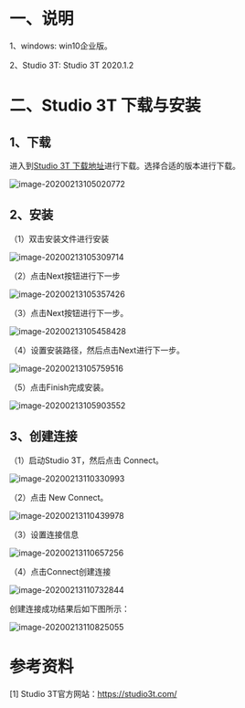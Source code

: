 # 一、说明

1、windows: win10企业版。

2、Studio 3T: Studio 3T 2020.1.2

# 二、Studio 3T 下载与安装

## 1、下载

进入到[Studio 3T 下载地址](https://studio3t.com/download/)进行下载。选择合适的版本进行下载。

![image-20200213105020772](C:\Users\95232\AppData\Roaming\Typora\typora-user-images\image-20200213105020772.png)

## 2、安装

（1）双击安装文件进行安装

![image-20200213105309714](C:\Users\95232\AppData\Roaming\Typora\typora-user-images\image-20200213105309714.png)

（2）点击Next按钮进行下一步

![image-20200213105357426](C:\Users\95232\AppData\Roaming\Typora\typora-user-images\image-20200213105357426.png)

（3）点击Next按钮进行下一步。

![image-20200213105458428](C:\Users\95232\AppData\Roaming\Typora\typora-user-images\image-20200213105458428.png)

（4）设置安装路径，然后点击Next进行下一步。

![image-20200213105759516](C:\Users\95232\AppData\Roaming\Typora\typora-user-images\image-20200213105759516.png)

（5）点击Finish完成安装。

![image-20200213105903552](C:\Users\95232\AppData\Roaming\Typora\typora-user-images\image-20200213105903552.png)

## 3、创建连接

（1）启动Studio 3T，然后点击 Connect。

![image-20200213110330993](C:\Users\95232\AppData\Roaming\Typora\typora-user-images\image-20200213110330993.png)

（2）点击 New Connect。

![image-20200213110439978](C:\Users\95232\AppData\Roaming\Typora\typora-user-images\image-20200213110439978.png)

（3）设置连接信息

![image-20200213110657256](C:\Users\95232\AppData\Roaming\Typora\typora-user-images\image-20200213110657256.png)

（4）点击Connect创建连接

![image-20200213110732844](C:\Users\95232\AppData\Roaming\Typora\typora-user-images\image-20200213110732844.png)

创建连接成功结果后如下图所示：

![image-20200213110825055](C:\Users\95232\AppData\Roaming\Typora\typora-user-images\image-20200213110825055.png)

# 参考资料

[1] Studio 3T官方网站：https://studio3t.com/



